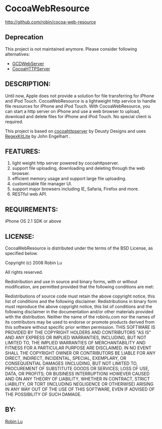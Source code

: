 # CocoaWebResource

http://github.com/robin/cocoa-web-resource

## Deprecation
This project is not maintained anymore. Please consider following alternatives:

* [GCDWebServer](https://github.com/swisspol/GCDWebServer)
* [CocoaHTTPServer](https://github.com/robbiehanson/CocoaHTTPServer)

## DESCRIPTION:

Until now, Apple does not provide a solution for file transferring for iPhone and iPod Touch. CocoaWebResource is a lightweight http service to handle file resources for iPhone and iPod Touch. With CocoaWebResource, you can start a http server on iPhone and use a web browser to upload, download and delete files for iPhone and iPod Touch. No special client is required.

This project is based on [cocoahttpserver](http://code.google.com/p/cocoahttpserver/) by Deusty Designs and uses [RegexKitLite](http://regexkit.sourceforge.net/RegexKitLite/) by John Engelhart .

## FEATURES:

1. light weight http server powered by cocoahttpserver.
2. support file uploading, downloading and deleting through the web browser.
3. efficient memory usage and support large file uploading.
4. customizable file manager UI.
5. support major browsers including IE, Safaria, Firefox and more.
6. RESTful web API.

## REQUIREMENTS:

iPhone OS 2.1 SDK or above

## LICENSE:

CocoaWebResource is distributed under the terms of the BSD License, as specified below.

Copyright (c) 2008 Robin Lu

All rights reserved.

Redistribution and use in source and binary forms, with or without modification, are permitted provided that the following conditions are met:

Redistributions of source code must retain the above copyright notice, this list of conditions and the following disclaimer.
Redistributions in binary form must reproduce the above copyright notice, this list of conditions and the following disclaimer in the documentation and/or other materials provided with the distribution.
Neither the name of the robinlu.com nor the names of its contributors may be used to endorse or promote products derived from this software without specific prior written permission.
THIS SOFTWARE IS PROVIDED BY THE COPYRIGHT HOLDERS AND CONTRIBUTORS "AS IS" AND ANY EXPRESS OR IMPLIED WARRANTIES, INCLUDING, BUT NOT LIMITED TO, THE IMPLIED WARRANTIES OF MERCHANTABILITY AND FITNESS FOR A PARTICULAR PURPOSE ARE DISCLAIMED. IN NO EVENT SHALL THE COPYRIGHT OWNER OR CONTRIBUTORS BE LIABLE FOR ANY DIRECT, INDIRECT, INCIDENTAL, SPECIAL, EXEMPLARY, OR CONSEQUENTIAL DAMAGES (INCLUDING, BUT NOT LIMITED TO, PROCUREMENT OF SUBSTITUTE GOODS OR SERVICES; LOSS OF USE, DATA, OR PROFITS; OR BUSINESS INTERRUPTION) HOWEVER CAUSED AND ON ANY THEORY OF LIABILITY, WHETHER IN CONTRACT, STRICT LIABILITY, OR TORT (INCLUDING NEGLIGENCE OR OTHERWISE) ARISING IN ANY WAY OUT OF THE USE OF THIS SOFTWARE, EVEN IF ADVISED OF THE POSSIBILITY OF SUCH DAMAGE.

## BY:

[Robin Lu](http://robin.github.io)
